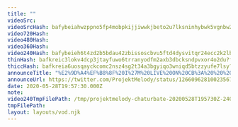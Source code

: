 ```yaml
---
title: ""
videoSrc: 
videoSrcHash: bafybeiahwzppno5fp4mobpkijjiwwkjbeto2u7lksninhybwk5vgnbw2qa?filename=projektmelody-chaturbate-20200528T195730Z.mp4
video720Hash: 
video480Hash: 
video360Hash: 
video240Hash: bafybeieh6t4zd2b5bdau42zbissoscbvu5ftd4dysvitqr24ecc2k2lb3i?filename=projektmelody-chaturbate-20200528T195730Z-240p.mp4
thinHash: bafkreic3lokv4dcp3jtayfuwo6trranyodfm2axb3dbcksndpvxor4o2du?filename=20200528T195730Z_thin.jpg
thiccHash: bafkreia6uosqayckcomc2nsz4sg2t34a3bgyiqo3wniqd5btzzyufe7lsy?filename=20200528T195730Z-thicc.jpg
announceTitle: "%E2%9D%A4%EF%B8%8F%20I%27M%20LIVE%20ON%20CB%3A%20%20%20%2B%20Announcements%20Below%21%20%201%20-%20Got%20an%20audio%20upgrade%21%20%20-%20I%20can%20make%20YouTube%20ASMR%20recordings%20now%2C%20from%20girlfriend%20bj%20to%20tax%20fraud%20%202%20-%20Permanently%20adding%20my%20Red%20Mode%20outfit%20to%20circulation.%20Haven%27t%20worn%20that%20baby%20for%20three%20months%21"
announceUrl: https://twitter.com/ProjektMelody/status/1266096281002356736
date: 2020-05-28T19:57:30.000Z
note: 
video240TmpFilePath: /tmp/projektmelody-chaturbate-20200528T195730Z-240p.mp4
tmpFilePath: 
layout: layouts/vod.njk
---
```

